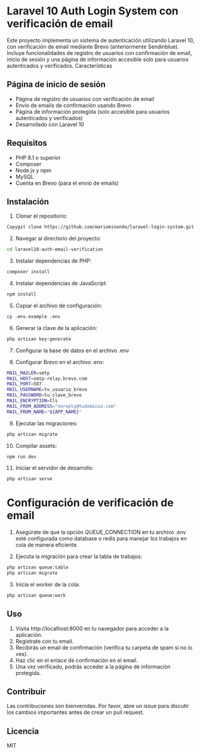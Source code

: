 # Laravel 10 Auth Login System con verificación de email
Este proyecto implementa un sistema de autenticación utilizando Laravel 10, con verificación de email mediante Brevo (anteriormente Sendinblue). Incluye funcionalidades de registro de usuarios con confirmación de email, inicio de sesión y una página de información accesible solo para usuarios autenticados y verificados.
Características

## Página de inicio de sesión
- Página de registro de usuarios con verificación de email
- Envío de emails de confirmación usando Brevo
- Página de información protegida (solo accesible para usuarios autenticados y verificados)
- Desarrollado con Laravel 10

## Requisitos

- PHP 8.1 o superior
- Composer
- Node.js y npm
- MySQL
- Cuenta en Brevo (para el envío de emails)

## Instalación

1. Clonar el repositorio:
```sh
Copygit clone https://github.com/mariominondo/laravel-login-system.git
```

2. Navegar al directorio del proyecto:
```sh
cd laravel10-auth-email-verification
```

3. Instalar dependencias de PHP:
```sh
composer install
```

4. Instalar dependencias de JavaScript:
```sh
npm install
```

5. Copiar el archivo de configuración:
```sh
cp .env.example .env
```

6. Generar la clave de la aplicación:
```sh
php artisan key:generate
```

7. Configurar la base de datos en el archivo .env

8. Configurar Brevo en el archivo .env:
```sh
MAIL_MAILER=smtp
MAIL_HOST=smtp-relay.brevo.com
MAIL_PORT=587
MAIL_USERNAME=tu_usuario_brevo
MAIL_PASSWORD=tu_clave_brevo
MAIL_ENCRYPTION=tls
MAIL_FROM_ADDRESS="noreply@tudominio.com"
MAIL_FROM_NAME="${APP_NAME}"
```

9. Ejecutar las migraciones:
```sh
php artisan migrate
```

10. Compilar assets:
```sh
npm run dev
```

11. Iniciar el servidor de desarrollo:
```sh
php artisan serve
```

# Configuración de verificación de email

1. Asegúrate de que la opción QUEUE_CONNECTION en tu archivo .env esté configurada como database o redis para manejar los trabajos en cola de manera eficiente.

2. Ejecuta la migración para crear la tabla de trabajos:
```sh
php artisan queue:table
php artisan migrate
```

3. Inicia el worker de la cola:
```sh
php artisan queue:work
```

## Uso

1. Visita http://localhost:8000 en tu navegador para acceder a la aplicación.
2. Regístrate con tu email.
3. Recibirás un email de confirmación (verifica tu carpeta de spam si no lo ves).
4. Haz clic en el enlace de confirmación en el email.
5. Una vez verificado, podrás acceder a la página de información protegida.

## Contribuir

Las contribuciones son bienvenidas. Por favor, abre un issue para discutir los cambios importantes antes de crear un pull request.

## Licencia

MIT
